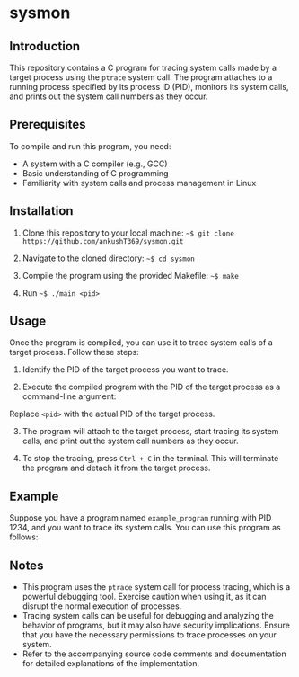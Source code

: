 # sysmon

## Introduction
This repository contains a C program for tracing system calls made by a target process using the `ptrace` system call. The program attaches to a running process specified by its process ID (PID), monitors its system calls, and prints out the system call numbers as they occur.

## Prerequisites
To compile and run this program, you need:
- A system with a C compiler (e.g., GCC)
- Basic understanding of C programming
- Familiarity with system calls and process management in Linux

## Installation
1. Clone this repository to your local machine: 
```~$ git clone https://github.com/ankushT369/sysmon.git```

2. Navigate to the cloned directory: ```~$ cd sysmon```

3. Compile the program using the provided Makefile: ```~$ make```

4. Run ```~$ ./main <pid>```


## Usage
Once the program is compiled, you can use it to trace system calls of a target process. Follow these steps:

1. Identify the PID of the target process you want to trace.

2. Execute the compiled program with the PID of the target process as a command-line argument:

Replace `<pid>` with the actual PID of the target process.

3. The program will attach to the target process, start tracing its system calls, and print out the system call numbers as they occur.

4. To stop the tracing, press `Ctrl + C` in the terminal. This will terminate the program and detach it from the target process.

## Example
Suppose you have a program named `example_program` running with PID 1234, and you want to trace its system calls. You can use this program as follows:

## Notes
- This program uses the `ptrace` system call for process tracing, which is a powerful debugging tool. Exercise caution when using it, as it can disrupt the normal execution of processes.
- Tracing system calls can be useful for debugging and analyzing the behavior of programs, but it may also have security implications. Ensure that you have the necessary permissions to trace processes on your system.
- Refer to the accompanying source code comments and documentation for detailed explanations of the implementation.
